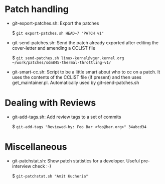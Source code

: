 # Patch handling


 * git-export-patches.sh: Export the patches

   $ `git export-patches.sh HEAD~7 "PATCH v1"`

 * git-send-patches.sh: Send the patch already exported after editing the
   cover-letter and amending a CCLIST file

   $ `git send-patches.sh linux-kernel@vger.kernel.org ~/work/patches/sdm845-thermal-throttling-v1/`

 * git-smart-cc.sh: Script to be a little smart about who to cc on a patch.
   It uses the contents of the CCLIST file (if present) and then uses
   get_maintainer.pl. Automatically used by git-send-patches.sh

# Dealing with Reviews

 * git-add-tags.sh: Add review tags to a set of commits

   $ `git-add-tags "Reviewed-by: Foo Bar <foo@bar.org>" 34abcd34`


# Miscellaneous

 * git-patchstat.sh: Show patch statistics for a developer. Useful
   pre-interview check :-)

   $ `git-patchstat.sh "Amit Kucheria"`

